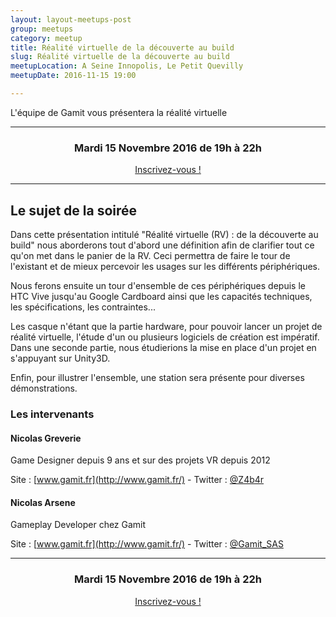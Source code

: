 ```yaml
---
layout: layout-meetups-post
group: meetups
category: meetup
title: Réalité virtuelle de la découverte au build
slug: Réalité virtuelle de la découverte au build
meetupLocation: A Seine Innopolis, Le Petit Quevilly
meetupDate: 2016-11-15 19:00

---
```


L'équipe de Gamit vous présentera la réalité virtuelle

----

<div style="text-align: center;">
  <h3>Mardi 15 Novembre 2016 de 19h à 22h</h3> 
  <p>
    <a class="button" target="_blank"
    href="https://www.eventbrite.fr/e/billets-realite-virtuelle-de-la-decouverte-au-build-29203971866">
      Inscrivez-vous !
    </a>
  </p>
</div>

----

## Le sujet de la soirée

Dans cette présentation intitulé "Réalité virtuelle (RV) : de la découverte au build" nous aborderons tout d'abord une définition afin de clarifier tout ce qu'on met dans le panier de la RV. Ceci permettra de faire le tour de l'existant et de mieux percevoir les usages sur les différents périphériques.

Nous ferons ensuite un tour d'ensemble de ces périphériques depuis le HTC Vive jusqu'au Google Cardboard ainsi que les capacités techniques, les spécifications, les contraintes...

Les casque n'étant que la partie hardware, pour pouvoir lancer un projet de réalité virtuelle, l'étude d'un ou plusieurs logiciels de création est impératif.
Dans une seconde partie, nous étudierions la mise en place d'un projet en s'appuyant sur Unity3D.

Enfin, pour illustrer l'ensemble, une station sera présente pour diverses démonstrations. 

### Les intervenants

#### Nicolas Greverie

Game Designer depuis 9 ans et sur des projets VR depuis 2012

Site : [www.gamit.fr](http://www.gamit.fr/) - Twitter : [@Z4b4r](https://twitter.com/Z4b4r)

#### Nicolas Arsene

Gameplay Developer chez Gamit

Site : [www.gamit.fr](http://www.gamit.fr/) - Twitter : [@Gamit_SAS](https://twitter.com/Gamit_SAS)



----

<div style="text-align: center;">
  <h3>Mardi 15 Novembre 2016 de 19h à 22h</h3> 
  <p>
    <a class="button" target="_blank"
    href="https://www.eventbrite.fr/e/billets-realite-virtuelle-de-la-decouverte-au-build-29203971866">
      Inscrivez-vous !
    </a>
  </p>
</div>
